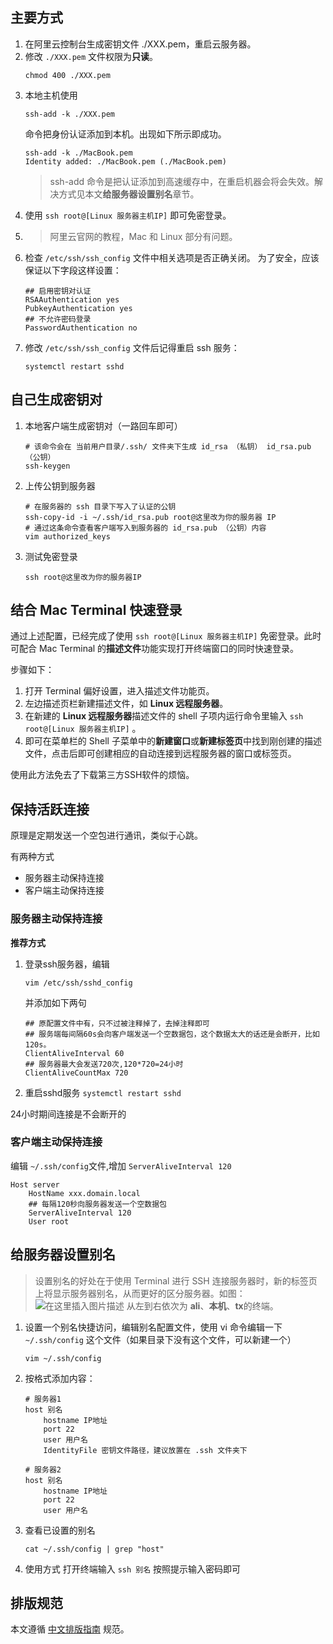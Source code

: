 
## 主要方式

1. 在阿里云控制台生成密钥文件 ./XXX.pem，重启云服务器。
2. 修改 `./XXX.pem` 文件权限为**只读**。
	```
	chmod 400 ./XXX.pem
	```
3. 本地主机使用
	```
	ssh-add -k ./XXX.pem
	```
	命令把身份认证添加到本机。出现如下所示即成功。
	```
	ssh-add -k ./MacBook.pem 
	Identity added: ./MacBook.pem (./MacBook.pem)
	```
	> ssh-add 命令是把认证添加到高速缓存中，在重启机器会将会失效。解决方式见本文**给服务器设置别名**章节。
4. 使用 `ssh root@[Linux 服务器主机IP]` 即可免密登录。
5. 
	> 阿里云官网的教程，Mac 和 Linux 部分有问题。
6. 检查 `/etc/ssh/ssh_config` 文件中相关选项是否正确关闭。
	为了安全，应该保证以下字段这样设置：
	```
	## 启用密钥对认证
	RSAAuthentication yes
	PubkeyAuthentication yes
	## 不允许密码登录
	PasswordAuthentication no
	```
7. 修改 `/etc/ssh/ssh_config` 文件后记得重启 ssh 服务：
	```
	systemctl restart sshd
	```
## 自己生成密钥对
1. 本地客户端生成密钥对（一路回车即可）
	```
	# 该命令会在 当前用户目录/.ssh/ 文件夹下生成 id_rsa （私钥） id_rsa.pub （公钥）
	ssh-keygen
	```
2. 上传公钥到服务器
	```
	# 在服务器的 ssh 目录下写入了认证的公钥
	ssh-copy-id -i ~/.ssh/id_rsa.pub root@这里改为你的服务器 IP
	# 通过这条命令查看客户端写入到服务器的 id_rsa.pub （公钥）内容
	vim authorized_keys
	```
3. 测试免密登录
	```
	ssh root@这里改为你的服务器IP
	```
## 结合 Mac Terminal 快速登录

通过上述配置，已经完成了使用 `ssh root@[Linux 服务器主机IP]` 免密登录。此时可配合 Mac Terminal 的**描述文件**功能实现打开终端窗口的同时快速登录。

步骤如下：
1. 打开 Terminal 偏好设置，进入描述文件功能页。
2. 左边描述页栏新建描述文件，如 **Linux 远程服务器**。
3. 在新建的 **Linux 远程服务器**描述文件的 shell 子项内运行命令里输入  `ssh root@[Linux 服务器主机IP]` 。
4. 即可在菜单栏的 Shell 子菜单中的**新建窗口**或**新建标签页**中找到刚创建的描述文件，点击后即可创建相应的自动连接到远程服务器的窗口或标签页。

使用此方法免去了下载第三方SSH软件的烦恼。

## 保持活跃连接
原理是定期发送一个空包进行通讯，类似于心跳。

有两种方式
* 服务器主动保持连接
* 客户端主动保持连接

### 服务器主动保持连接
**推荐方式**
1. 登录ssh服务器，编辑
	```
	vim /etc/ssh/sshd_config
	```
	并添加如下两句
	```
	## 原配置文件中有，只不过被注释掉了，去掉注释即可
	## 服务端每间隔60s会向客户端发送一个空数据包，这个数据太大的话还是会断开，比如120s。
	ClientAliveInterval 60
	## 服务器最大会发送720次,120*720=24小时
	ClientAliveCountMax 720
	```
2. 重启sshd服务 `systemctl restart sshd` 

24小时期间连接是不会断开的

### 客户端主动保持连接
编辑 `~/.ssh/config`文件,增加 `ServerAliveInterval 120`
```
Host server
    HostName xxx.domain.local
    ## 每隔120秒向服务器发送一个空数据包
    ServerAliveInterval 120
    User root
```

## 给服务器设置别名
> 设置别名的好处在于使用 Terminal 进行 SSH 连接服务器时，新的标签页上将显示服务器别名，从而更好的区分服务器。如图：
> ![在这里插入图片描述](https://cdn.jsdelivr.net/gh/wholon/image@main/uPic/93e4f3e017344c3d96da28123c699343.png)
> 从左到右依次为 **ali**、**本机**、**tx**的终端。

1. 设置一个别名快捷访问，编辑别名配置文件，使用 vi 命令编辑一下 `~/.ssh/config` 这个文件（如果目录下没有这个文件，可以新建一个）
	```
	vim ~/.ssh/config
	```
2. 按格式添加内容：
	```
	# 服务器1
	host 别名
	    hostname IP地址
	    port 22
	    user 用户名
	    IdentityFile 密钥文件路径，建议放置在 .ssh 文件夹下
	    
	# 服务器2
	host 别名
	    hostname IP地址
	    port 22
	    user 用户名
	```
3. 查看已设置的别名
	```
	cat ~/.ssh/config | grep "host"
	```
4. 使用方式
打开终端输入 `ssh 别名` 按照提示输入密码即可
## 排版规范
本文遵循 [中文排版指南](https://github.com/mzlogin/chinese-copywriting-guidelines) 规范。